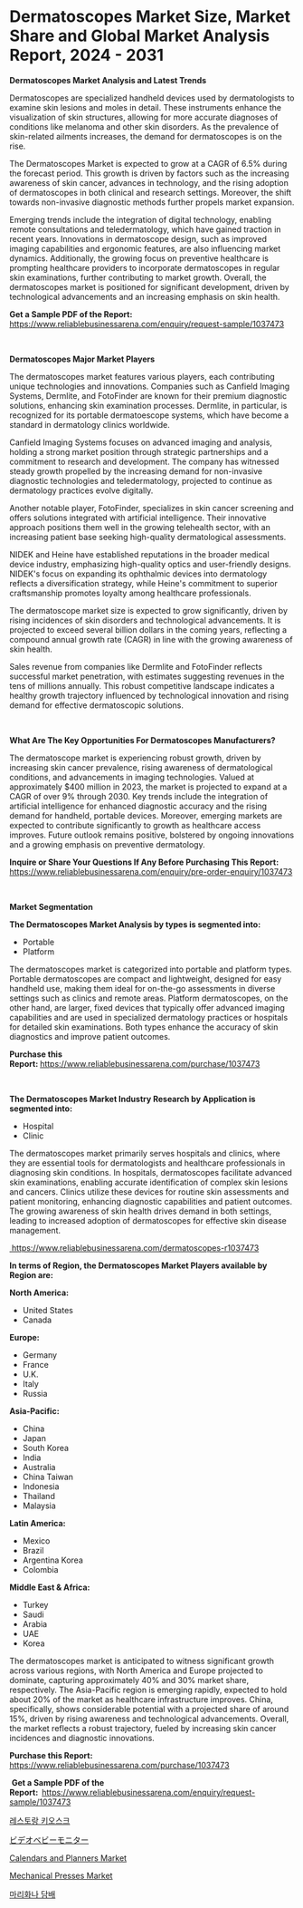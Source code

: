 <p><h1>Dermatoscopes Market Size, Market Share and Global Market Analysis Report, 2024 - 2031</h1></p><p><strong>Dermatoscopes Market Analysis and Latest Trends</strong></p>
<p><p>Dermatoscopes are specialized handheld devices used by dermatologists to examine skin lesions and moles in detail. These instruments enhance the visualization of skin structures, allowing for more accurate diagnoses of conditions like melanoma and other skin disorders. As the prevalence of skin-related ailments increases, the demand for dermatoscopes is on the rise.</p><p>The Dermatoscopes Market is expected to grow at a CAGR of 6.5% during the forecast period. This growth is driven by factors such as the increasing awareness of skin cancer, advances in technology, and the rising adoption of dermatoscopes in both clinical and research settings. Moreover, the shift towards non-invasive diagnostic methods further propels market expansion.</p><p>Emerging trends include the integration of digital technology, enabling remote consultations and teledermatology, which have gained traction in recent years. Innovations in dermatoscope design, such as improved imaging capabilities and ergonomic features, are also influencing market dynamics. Additionally, the growing focus on preventive healthcare is prompting healthcare providers to incorporate dermatoscopes in regular skin examinations, further contributing to market growth. Overall, the dermatoscopes market is positioned for significant development, driven by technological advancements and an increasing emphasis on skin health.</p></p>
<p><strong>Get a Sample PDF of the Report:&nbsp;</strong> <a href="https://www.reliablebusinessarena.com/enquiry/request-sample/1037473">https://www.reliablebusinessarena.com/enquiry/request-sample/1037473</a></p>
<p>&nbsp;</p>
<p><strong>Dermatoscopes Major Market Players</strong></p>
<p><p>The dermatoscopes market features various players, each contributing unique technologies and innovations. Companies such as Canfield Imaging Systems, Dermlite, and FotoFinder are known for their premium diagnostic solutions, enhancing skin examination processes. Dermlite, in particular, is recognized for its portable dermatoescope systems, which have become a standard in dermatology clinics worldwide.</p><p>Canfield Imaging Systems focuses on advanced imaging and analysis, holding a strong market position through strategic partnerships and a commitment to research and development. The company has witnessed steady growth propelled by the increasing demand for non-invasive diagnostic technologies and teledermatology, projected to continue as dermatology practices evolve digitally.</p><p>Another notable player, FotoFinder, specializes in skin cancer screening and offers solutions integrated with artificial intelligence. Their innovative approach positions them well in the growing telehealth sector, with an increasing patient base seeking high-quality dermatological assessments.</p><p>NIDEK and Heine have established reputations in the broader medical device industry, emphasizing high-quality optics and user-friendly designs. NIDEK's focus on expanding its ophthalmic devices into dermatology reflects a diversification strategy, while Heine's commitment to superior craftsmanship promotes loyalty among healthcare professionals.</p><p>The dermatoscope market size is expected to grow significantly, driven by rising incidences of skin disorders and technological advancements. It is projected to exceed several billion dollars in the coming years, reflecting a compound annual growth rate (CAGR) in line with the growing awareness of skin health.</p><p>Sales revenue from companies like Dermlite and FotoFinder reflects successful market penetration, with estimates suggesting revenues in the tens of millions annually. This robust competitive landscape indicates a healthy growth trajectory influenced by technological innovation and rising demand for effective dermatoscopic solutions.</p></p>
<p>&nbsp;</p>
<p><strong>What Are The Key Opportunities For Dermatoscopes Manufacturers?</strong></p>
<p><p>The dermatoscope market is experiencing robust growth, driven by increasing skin cancer prevalence, rising awareness of dermatological conditions, and advancements in imaging technologies. Valued at approximately $400 million in 2023, the market is projected to expand at a CAGR of over 9% through 2030. Key trends include the integration of artificial intelligence for enhanced diagnostic accuracy and the rising demand for handheld, portable devices. Moreover, emerging markets are expected to contribute significantly to growth as healthcare access improves. Future outlook remains positive, bolstered by ongoing innovations and a growing emphasis on preventive dermatology.</p></p>
<p><strong>Inquire or Share Your Questions If Any Before Purchasing This Report:</strong> <a href="https://www.reliablebusinessarena.com/enquiry/pre-order-enquiry/1037473">https://www.reliablebusinessarena.com/enquiry/pre-order-enquiry/1037473</a></p>
<p>&nbsp;</p>
<p><strong>Market Segmentation</strong></p>
<p><strong>The Dermatoscopes Market Analysis by types is segmented into:</strong></p>
<p><ul><li>Portable</li><li>Platform</li></ul></p>
<p><p>The dermatoscopes market is categorized into portable and platform types. Portable dermatoscopes are compact and lightweight, designed for easy handheld use, making them ideal for on-the-go assessments in diverse settings such as clinics and remote areas. Platform dermatoscopes, on the other hand, are larger, fixed devices that typically offer advanced imaging capabilities and are used in specialized dermatology practices or hospitals for detailed skin examinations. Both types enhance the accuracy of skin diagnostics and improve patient outcomes.</p></p>
<p><strong>Purchase this Report:&nbsp;</strong><a href="https://www.reliablebusinessarena.com/purchase/1037473">https://www.reliablebusinessarena.com/purchase/1037473</a></p>
<p>&nbsp;</p>
<p><strong>The Dermatoscopes Market Industry Research by Application is segmented into:</strong></p>
<p><ul><li>Hospital</li><li>Clinic</li></ul></p>
<p><p>The dermatoscopes market primarily serves hospitals and clinics, where they are essential tools for dermatologists and healthcare professionals in diagnosing skin conditions. In hospitals, dermatoscopes facilitate advanced skin examinations, enabling accurate identification of complex skin lesions and cancers. Clinics utilize these devices for routine skin assessments and patient monitoring, enhancing diagnostic capabilities and patient outcomes. The growing awareness of skin health drives demand in both settings, leading to increased adoption of dermatoscopes for effective skin disease management.</p></p>
<p><a href="https://www.reliablebusinessarena.com/dermatoscopes-r1037473">&nbsp;https://www.reliablebusinessarena.com/dermatoscopes-r1037473</a></p>
<p><strong>In terms of Region, the Dermatoscopes Market Players available by Region are:</strong></p>
<p>
    <p> <strong> North America: </strong>
        <ul>
            <li>United States</li>
            <li>Canada</li>
        </ul>
        </p> 
    <p> <strong> Europe: </strong>
        <ul>
            <li>Germany</li>
            <li>France</li>
            <li>U.K.</li>
            <li>Italy</li>
            <li>Russia</li>
        </ul>
        </p> 
    <p> <strong> Asia-Pacific: </strong>
        <ul>
            <li>China</li>
            <li>Japan</li>
            <li>South Korea</li>
            <li>India</li>
            <li>Australia</li>
            <li>China Taiwan</li>
            <li>Indonesia</li>
            <li>Thailand</li>
            <li>Malaysia</li>
        </ul>
        </p> 
    <p> <strong> Latin America: </strong>
        <ul>
            <li>Mexico</li>
            <li>Brazil</li>
            <li>Argentina Korea</li>
            <li>Colombia</li>
        </ul>
        </p> 
    <p> <strong> Middle East & Africa: </strong>
        <ul>
            <li>Turkey</li>
            <li>Saudi</li>
            <li>Arabia</li>
            <li>UAE</li>
            <li>Korea</li>
        </ul>
    </p>
    </p>
<p><p>The dermatoscopes market is anticipated to witness significant growth across various regions, with North America and Europe projected to dominate, capturing approximately 40% and 30% market share, respectively. The Asia-Pacific region is emerging rapidly, expected to hold about 20% of the market as healthcare infrastructure improves. China, specifically, shows considerable potential with a projected share of around 15%, driven by rising awareness and technological advancements. Overall, the market reflects a robust trajectory, fueled by increasing skin cancer incidences and diagnostic innovations.</p></p>
<p><strong>Purchase this Report: </strong><a href="https://www.reliablebusinessarena.com/purchase/1037473">https://www.reliablebusinessarena.com/purchase/1037473</a></p>
<p>&nbsp;<strong>Get a Sample PDF of the Report:&nbsp;&nbsp;</strong><a href="https://www.reliablebusinessarena.com/enquiry/request-sample/1037473">https://www.reliablebusinessarena.com/enquiry/request-sample/1037473</a></p>
<p><strong></strong></p>
<p><p><a href="https://medium.com/@jesskilback/%EB%A0%88%EC%8A%A4%ED%86%A0%EB%9E%91-%ED%82%A4%EC%98%A4%EC%8A%A4%ED%81%AC-%EC%8B%9C%EC%9E%A5-%EA%B7%9C%EB%AA%A8-%EB%B0%8F-%EC%A0%90%EC%9C%A0%EC%9C%A8-%EB%B6%84%EC%84%9D-%EC%84%B1%EC%9E%A5-%EB%8F%99%ED%96%A5-%EB%B0%8F-%EC%A0%84%EB%A7%9D-2024-2031-238ecc464281">레스토랑 키오스크</a></p><p><a href="https://medium.com/@amayrani15moore/video-baby-monitors-market-%E3%81%AF-%E3%82%B3%E3%82%B9%E3%83%88%E7%AE%A1%E7%90%86%E3%81%A8%E5%8A%B9%E7%8E%87%E5%90%91%E4%B8%8A%E3%82%92%E5%84%AA%E5%85%88%E3%81%97%E3%81%BE%E3%81%99-%E3%81%95%E3%82%89%E3%81%AB-%E5%A0%B1%E5%91%8A%E6%9B%B8%E3%81%AF%E5%B8%82%E5%A0%B4%E3%81%AE%E9%9C%80%E8%A6%81%E9%9D%A2%E3%81%A8%E4%BE%9B%E7%B5%A6%E9%9D%A2%E3%81%AE%E4%B8%A1%E6%96%B9%E3%82%92%E3%82%AB%E3%83%90%E3%83%BC%E3%81%97%E3%81%A6%E3%81%84%E3%81%BE%E3%81%99-video-baby-monitors-f82f12b815ad">ビデオベビーモニター</a></p><p><a href="https://www.linkedin.com/pulse/emerging-opportunities-challenges-global-calendars-planners-frjbc?trackingId=WO2fT66FRDmv%2BwexpANgFw%3D%3D">Calendars and Planners Market</a></p><p><a href="https://issuu.com/reportprime-2/docs/mechanical-presses-market-size-2030_3f385023c6ec0d">Mechanical Presses Market</a></p><p><a href="https://medium.com/@maximowhite1913/marijuana-cigarette-market-%EC%9D%98-%EA%B8%80%EB%A1%9C%EB%B2%8C-%EC%8B%9C%EC%9E%A5-%EA%B0%9C%EC%9A%94%EB%8A%94-%EC%A0%84-%EC%84%B8%EA%B3%84-%EB%B0%8F-%EC%A3%BC%EC%9A%94-%EC%8B%9C%EC%9E%A5%EC%9D%98-%EC%82%B0%EC%97%85%EC%97%90-%EC%98%81%ED%96%A5%EC%9D%84-%EB%AF%B8%EC%B9%98%EB%8A%94-%EC%A3%BC%EC%9A%94-%ED%8A%B8%EB%A0%8C%EB%93%9C%EC%97%90-%EB%8C%80%ED%95%9C-%EB%8F%85%ED%8A%B9%ED%95%9C-%EA%B4%80%EC%A0%90%EC%9D%84-%EC%A0%9C%EA%B3%B5%ED%95%A9%EB%8B%88%EB%8B%A4-fd52fc083c50">마리화나 담배</a></p></p>
